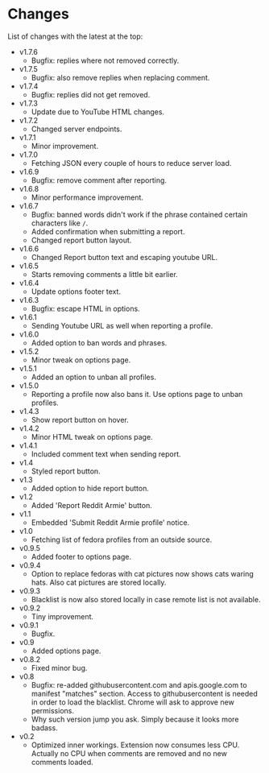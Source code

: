 Changes
=======

List of changes with the latest at the top:

  * v1.7.6
    * Bugfix: replies where not removed correctly.
  * v1.7.5
    * Bugfix: also remove replies when replacing comment.
  * v1.7.4
    * Bugfix: replies did not get removed.
  * v1.7.3
    * Update due to YouTube HTML changes.
  * v1.7.2
    * Changed server endpoints.
  * v1.7.1
    * Minor improvement.
  * v1.7.0
    * Fetching JSON every couple of hours to reduce server load.
  * v1.6.9
    * Bugfix: remove comment after reporting.
  * v1.6.8
    * Minor performance improvement.
  * v1.6.7
    * Bugfix: banned words didn't work if the phrase contained certain characters like ```/```.
    * Added confirmation when submitting a report.
    * Changed report button layout.
  * v1.6.6
    * Changed Report button text and escaping youtube URL.
  * v1.6.5
    * Starts removing comments a little bit earlier.
  * v1.6.4
    * Update options footer text.
  * v1.6.3
    * Bugfix: escape HTML in options.
  * v1.6.1
    * Sending Youtube URL as well when reporting a profile.
  * v1.6.0
    * Added option to ban words and phrases.
  * v1.5.2
    * Minor tweak on options page.
  * v1.5.1
    * Added an option to unban all profiles.
  * v1.5.0
    * Reporting a profile now also bans it. Use options page to unban profiles.
  * v1.4.3
    * Show report button on hover.
  * v1.4.2
    * Minor HTML tweak on options page.
  * v1.4.1
    * Included comment text when sending report.
  * v1.4
    * Styled report button.
  * v1.3
    * Added option to hide report button.
  * v1.2
    * Added 'Report Reddit Armie' button.
  * v1.1
    * Embedded 'Submit Reddit Armie profile' notice.
  * v1.0
    * Fetching list of fedora profiles from an outside source.
  * v0.9.5
    * Added footer to options page.
  * v0.9.4
    * Option to replace fedoras with cat pictures now shows cats waring hats. Also cat pictures are stored locally.
  * v0.9.3
    * Blacklist is now also stored locally in case remote list is not available.
  * v0.9.2
    * Tiny improvement.
  * v0.9.1
    * Bugfix.
  * v0.9
    * Added options page.
  * v0.8.2
    * Fixed minor bug.
  * v0.8
    * Bugfix: re-added githubusercontent.com and apis.google.com to manifest "matches" section. Access to githubusercontent is needed in order to load the blacklist. Chrome will ask to approve new permissions.
    * Why such version jump you ask. Simply because it looks more badass.
  * v0.2
    * Optimized inner workings. Extension now consumes less CPU. Actually no CPU when comments are removed and no new comments loaded.
